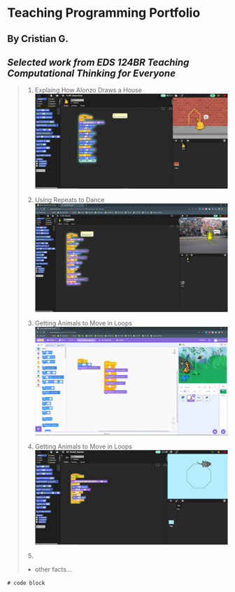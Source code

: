 # **Teaching Programming Portfolio**
## By Cristian G.
_**Selected work from EDS 124BR Teaching Computational Thinking for Everyone**_
---
> 1. Explaing How Alonzo Draws a House
> [![Alonzo Draws a House](EDS124BR-Vid-1-Thunmbnail.png)](https://youtu.be/tWW9FCE6wGY?si=NTRfDamZzI0V9IZH)
>
> 2. Using Repeats to Dance
> [![Dancing Guy](EDS124BR-Vid-2-Thumbnail.png)](https://youtu.be/QRnxHfHTsy8?si=mAwSgeTzyF7fvRuJ)
>
> 3. Getting Animals to Move in Loops
> [![Kangaroo, Grasshopper, Bee](EDS124BR-Vid-3-Thumbnail.png)](https://youtu.be/1g8zHfcfwtU)
> 4. Getting Animals to Move in Loops
> [![Cheesed to Meet You](EDS124BR-Vid-4-Thumbnail.png)](https://youtu.be/Upe5gN-uqHs)
> 5. 
> - other facts...

```
# code block
```
